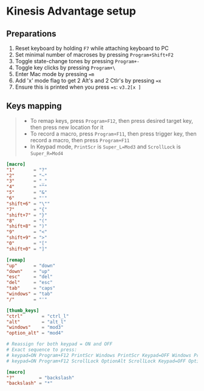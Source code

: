 # Kinesis Advantage setup

## Preparations

1. Reset keyboard by holding `F7` while attaching keyboard to PC
1. Set minimal number of macroses by pressing `Program+Shift+F2`
1. Toggle state-change tones by pressing `Program+-`
1. Toggle key clicks by pressing `Program+\`
1. Enter Mac mode by pressing `=m`
1. Add 'x' mode flag to get 2 Alt's and 2 Ctlr's by pressing `=x`
1. Ensure this is printed when you press `=s`: `v3.2[x ]`

## Keys mapping

> - To remap keys, press `Program+F12`, then press desired target key, then press new location for it
> - To record a macro, press `Program+F11`, then press trigger key, then record a macro, then press `Program+F11`
> - In Keypad mode, `PrintScr` is `Super_L=Mod3` and `ScrollLock` is `Super_R=Mod4`

```toml
[macro]
"1"       = "?"
"2"       = "~"
"3"       = "_"
"4"       = "^"
"5"       = "&"
"6"       = "'"
"shift+6" = "\""
"7"       = "{"
"shift+7" = "}"
"8"       = "("
"shift+8" = ")"
"9"       = "<"
"shift+9" = ">"
"0"       = "["
"shift+0" = "]"

[remap]
"up"      = "down"
"down"    = "up"
"esc"     = "del"
"del"     = "esc"
"tab"     = "caps"
"windows" = "tab"
"/"       = "'"

[thumb_keys]
"ctrl"       = "ctrl_l"
"alt"        = "alt_l"
"windows"    = "mod3"
"option_alt" = "mod4"

# Reassign for both keypad = ON and OFF
# Exact sequence to press:
# keypad=ON Program+F12 PrintScr Windows PrintScr Keypad=OFF Windows Program+F12
# keypad=ON Program+F12 ScrollLock OptionAlt ScrollLock Keypad=OFF OptionAlt Program+F12

[macro]
"?"         = "backslash"
"backslash" = "*"
```
